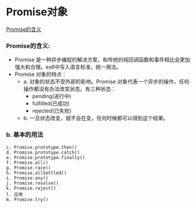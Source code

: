 # Promise对象
[Promise的含义](#Promise的含义:)

### Promise的含义:
- Promise 是一种异步编程的解决方案，和传统的纯回调函数和事件相比会更加强大和合理。es6中写入语言标准，统一用法。
- Promise 对象的特点：
    - a. 对象的状态不受外部的影响。Promise 对象代表一个异步的操作，任何操作都没有办法改变状态。有三种状态：
        - pending(进行中)
        - fulfilled(已成功)
        - rejected(已失败)
    - b. 一旦状态改变，就不会在变，任何时候都可以得到这个结果。



### b. 基本的用法
    c. Promise.prototype.then()
    d. Promise.prototype.catch()
    e. Promise.prototype.finally()
    f. Promise.all()
    g. Promise.race()
    h. Promise.allSettled()
    i. Promise.any()
    j. Promise.resolve()
    k. Promise.reject()
    l. 应用
    m. Promise.try()



